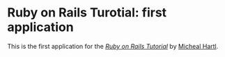# Ruby on Rails Turotial: first application

This is the first application for the
[*Ruby on Rails Tutorial*](http://railstutorial.org/)
by [Micheal Hartl](http://michaelhartl.com/).
